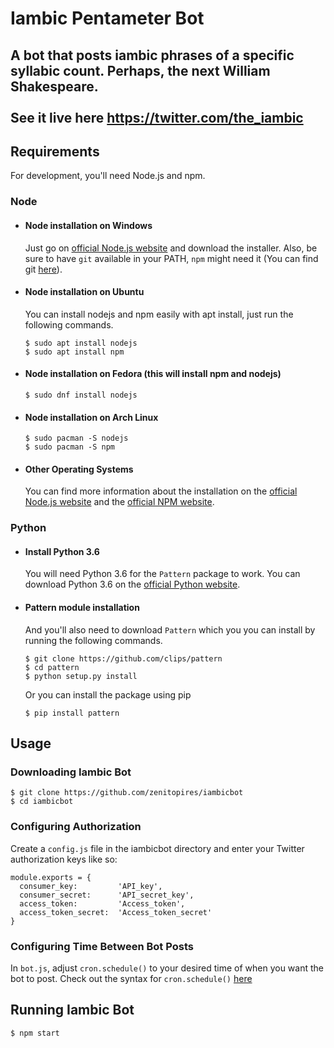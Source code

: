 # Iambic Pentameter Bot
A bot that posts iambic phrases of a specific syllabic count. Perhaps, the next William Shakespeare.<br>
<br>
See it live here https://twitter.com/the_iambic
---
## Requirements

For development, you'll need Node.js and npm.

### Node
- #### Node installation on Windows

  Just go on [official Node.js website](https://nodejs.org/) and download the installer.
Also, be sure to have `git` available in your PATH, `npm` might need it (You can find git [here](https://git-scm.com/)).

- #### Node installation on Ubuntu

  You can install nodejs and npm easily with apt install, just run the following commands.

      $ sudo apt install nodejs
      $ sudo apt install npm
      
- #### Node installation on Fedora (this will install npm and nodejs)

      $ sudo dnf install nodejs

- #### Node installation on Arch Linux

      $ sudo pacman -S nodejs
      $ sudo pacman -S npm
      
- #### Other Operating Systems
  You can find more information about the installation on the [official Node.js website](https://nodejs.org/) and the [official NPM website](https://npmjs.org/).

### Python
- #### Install Python 3.6 
  You will need Python 3.6 for the `Pattern` package to work. You can download Python 3.6 on the [official Python website](https://www.python.org/downloads/release/python-360/). 
- #### Pattern module installation 
  And you'll also need to download `Pattern` which you you can install by running the following commands.
  
      $ git clone https://github.com/clips/pattern
      $ cd pattern
      $ python setup.py install
  
  Or you can install the package using pip

      $ pip install pattern

## Usage

### Downloading Iambic Bot

    $ git clone https://github.com/zenitopires/iambicbot
    $ cd iambicbot

### Configuring Authorization
Create a `config.js` file in the iambicbot directory and enter your Twitter authorization keys like so:
  ```
  module.exports = {
    consumer_key:         'API_key',
    consumer_secret:      'API_secret_key',
    access_token:         'Access_token',
    access_token_secret:  'Access_token_secret'
  }
  ```
  
### Configuring Time Between Bot Posts
In `bot.js`, adjust `cron.schedule()` to your desired time of when you want the bot to post. Check out the syntax for `cron.schedule()` [here](https://github.com/node-cron/node-cron/blob/master/README.md)

## Running Iambic Bot
    $ npm start
